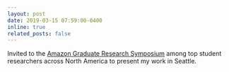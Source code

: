 ```yaml
---
layout: post
date: 2019-03-15 07:59:00-0400
inline: true
related_posts: false
---
```


Invited to the [Amazon Graduate Research Symposium](https://amazongradsymposium19.splashthat.com/?gz=15601789c75154f5f14a515bace14b19&pp=1&guest-access-hash=MzIxODQyNnwyMTAwNzk1NDV8MTU0ODEyNDUzMjs1YWIzZTY4ZjI1YmQ4MTlkYzljYTFlNzBlNGYyY2JjOThmN2FiNGE5YmVhY2IxOTY2YTBkMzExODZhZjQ0ZGIy) among top student researchers across North America to present my work in Seattle.
